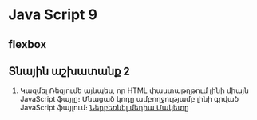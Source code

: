 # Java Script 9

## flexbox 


## Տնային աշխատանք 2

1. Կազմել Ռեզյումե այնպես, որ HTML փաստաթղթում լինի միայն  JavaScript  ֆայլը։ Մնացած կոդը ամբողջությամբ լինի գրված JavaScript ֆայլում։
<a href="./files/Prechu - Minimal Responsive Website Template For Free Download - cssauthor.com.psd" rel="nofollow" target="_blank" >Ներբեռնել մեդիա Մակետը</a>



